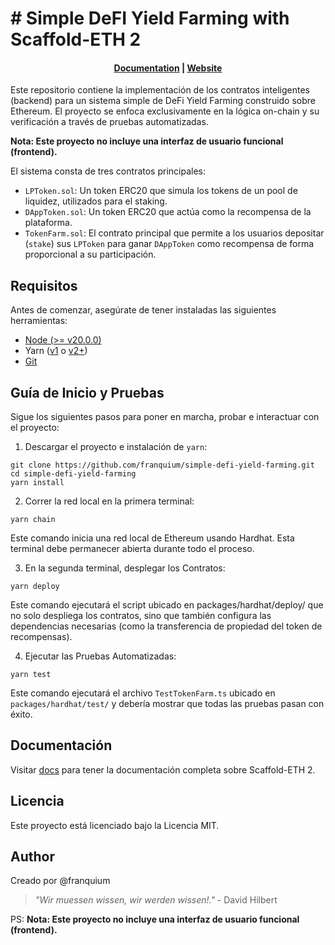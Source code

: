 # # Simple DeFI Yield Farming with Scaffold-ETH 2

<h4 align="center">
  <a href="https://docs.scaffoldeth.io">Documentation</a> |
  <a href="https://scaffoldeth.io">Website</a>
</h4>

Este repositorio contiene la implementación de los contratos inteligentes (backend) para un sistema simple de DeFi Yield Farming construido sobre Ethereum. El proyecto se enfoca exclusivamente en la lógica on-chain y su verificación a través de pruebas automatizadas.

**Nota: Este proyecto no incluye una interfaz de usuario funcional (frontend).**

El sistema consta de tres contratos principales:
* `LPToken.sol`: Un token ERC20 que simula los tokens de un pool de liquidez, utilizados para el staking.
* `DAppToken.sol`: Un token ERC20 que actúa como la recompensa de la plataforma.
* `TokenFarm.sol`: El contrato principal que permite a los usuarios depositar (`stake`) sus `LPToken` para ganar `DAppToken` como recompensa de forma proporcional a su participación.

## Requisitos 

Antes de comenzar, asegúrate de tener instaladas las siguientes herramientas:

* [Node (>= v20.0.0)](https://nodejs.org/en/download/)
* Yarn ([v1](https://classic.yarnpkg.com/en/docs/install/) o [v2+](https://yarnpkg.com/getting-started/install))
* [Git](https://git-scm.com/downloads)

## Guía de Inicio y Pruebas

Sigue los siguientes pasos para poner en marcha, probar e interactuar con el proyecto:

1.  Descargar el proyecto e instalación de `yarn`:

```
git clone https://github.com/franquium/simple-defi-yield-farming.git
cd simple-defi-yield-farming
yarn install
```

2. Correr la red local en la primera terminal:

```
yarn chain
```

Este comando inicia una red local de Ethereum usando Hardhat. Esta terminal debe permanecer abierta durante todo el proceso.

3. En la segunda terminal, desplegar los Contratos:

```
yarn deploy
```

Este comando ejecutará el script ubicado en packages/hardhat/deploy/ que no solo despliega los contratos, sino que también configura las dependencias necesarias (como la transferencia de propiedad del token de recompensas).

4.  Ejecutar las Pruebas Automatizadas:

```
yarn test
```

Este comando ejecutará el archivo `TestTokenFarm.ts` ubicado en `packages/hardhat/test/` y debería mostrar que todas las pruebas pasan con éxito.


## Documentación

Visitar [docs](https://docs.scaffoldeth.io) para tener la documentación completa sobre Scaffold-ETH 2.

## Licencia
Este proyecto está licenciado bajo la Licencia MIT.

## Author
Creado por @franquium 
> *"Wir muessen wissen, wir werden wissen!."* - David Hilbert

PS: **Nota: Este proyecto no incluye una interfaz de usuario funcional (frontend).**


